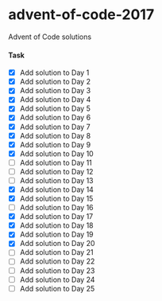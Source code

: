# advent-of-code-2017
Advent of Code solutions

#### Task
- [x] Add solution to Day 1
- [x] Add solution to Day 2
- [x] Add solution to Day 3
- [x] Add solution to Day 4
- [x] Add solution to Day 5
- [x] Add solution to Day 6
- [x] Add solution to Day 7
- [x] Add solution to Day 8
- [x] Add solution to Day 9
- [x] Add solution to Day 10
- [ ] Add solution to Day 11
- [ ] Add solution to Day 12
- [ ] Add solution to Day 13
- [x] Add solution to Day 14
- [x] Add solution to Day 15
- [ ] Add solution to Day 16
- [x] Add solution to Day 17
- [x] Add solution to Day 18
- [x] Add solution to Day 19
- [x] Add solution to Day 20
- [ ] Add solution to Day 21
- [ ] Add solution to Day 22
- [ ] Add solution to Day 23
- [ ] Add solution to Day 24
- [ ] Add solution to Day 25